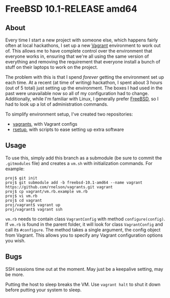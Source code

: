 # FreeBSD 10.1-RELEASE amd64

## About

Every time I start a new project with someone else, which happens fairly often
at local hackathons, I set up a new [Vagrant] environment to work out of. This
allows me to have complete control over the environment that everyone works in,
ensuring that we're all using the same version of everything and removing the
requirement that everyone install a bunch of stuff on their laptops to work on
the project.

The problem with this is that I spend _forever_ getting the environment set up
each time. At a recent (at time of writing) hackathon, I spent about 3 hours
(out of 5 total) just setting up the environment. The boxes I had used in the
past were unavailable now so all of my configuration had to change.
Additionally, while I'm familiar with Linux, I generally prefer [FreeBSD], so I
had to look up a lot of administration commands.

To simplify environment setup, I've created two repositories:

+ [vagrants](https://github.com/rnelson/vagrants), with Vagrant configs
+ [rsetup](https://github.com/rnelson/rsetup/tree/freebsd-10.1), with scripts to ease setting up extra software

## Usage

To use this, simply add this branch as a submodule (be sure to commit the
`.gitmodules` file) and creates a `vm.sh` with initialization commands. For
example:

```
proj$ git init
proj$ git submodule add -b freebsd-10.1-amd64 --name vagrant https://github.com/rnelson/vagrants.git vagrant
proj$ cp vagrant/vm.rb.example vm.rb
proj$ vi vm.rb
proj$ cd vagrant
proj/vagrant$ vagrant up
proj/vagrant$ vagrant ssh
```

`vm.rb` needs to contain class `VagrantConfig` with method `configure(config)`.
If `vm.rb` is found in the parent folder, it will look for class `VagrantConfig`
and call its `#configure`. The method takes a single argument, the config object
from Vagrant. This allows you to specify any Vagrant configuration options you
wish.

## Bugs

SSH sessions time out at the moment. May just be a keepalive setting, may be
more.

Putting the host to sleep breaks the VM. Use `vagrant halt` to shut it down
before putting your system to sleep.

[Vagrant]: http://vagrantup.com
[FreeBSD]: http://freebsd.org